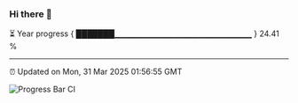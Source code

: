 ### Hi there 👋

⏳ Year progress { ███████▁▁▁▁▁▁▁▁▁▁▁▁▁▁▁▁▁▁▁▁▁▁▁ } 24.41 %

---

⏰ Updated on Mon, 31 Mar 2025 01:56:55 GMT

![Progress Bar CI](https://github.com/ZhaoGui/ZhaoGui/workflows/Progress%20Bar%20CI/badge.svg)
